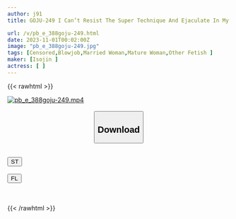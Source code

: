 ```yaml
---
author: j91
title: GOJU-249 I Can’t Resist The Super Technique And Ejaculate In My Mouth.The Wife In Her Early Afternoon.The Blowjob Of A Mature Woman In Her 50s Is Amazing! 14

url: /v/pb_e_388goju-249.html
date: 2023-11-01T00:02:00Z
image: "pb_e_388goju-249.jpg"
tags: [Censored,Blowjob,Married Woman,Mature Woman,Other Fetish ]
maker: [Isojin ]
actress: [ ]
---
```



{{< rawhtml >}}

<div class="video" data-videoid="bwJrmp7GkDHJaR">
    <a href="javascript:;">
        <img src="https://my.j91.asia/v/pb_e_388goju-249.jpg" width="WIDTH" height="HEIGHT" alt="pb_e_388goju-249.mp4" loading="lazy">
    </a>
</div>

<script type="text/javascript" src="https://j91.asia/asset/on-demand-st.js"></script>

<br>
  <link rel="stylesheet" href="https://j91.asia/asset/bs5.css">
  
  <center>
  <button class="btn btn-primary" type="button" data-bs-toggle="collapse" data-bs-target=".multi-collapse" aria-expanded="false" aria-controls="multiCollapseExample1 multiCollapseExample2"><h2>Download</h2></button></center>
</p>
<div class="row">
  <div class="col">
    <div class="collapse multi-collapse" id="multiCollapseExample1">
      <div class="card card-body">
	      	      <br>
<div class="buttons">  
<a href="https://streamtape.to/v/bwJrmp7GkDHJaR"><button class="btn-hover color-3"><i class="fa fa-download"></i> ST</button></a></div>
    </div>
  </div>
</div>
  <div class="col">
    <div class="collapse multi-collapse" id="multiCollapseExample2">
      <div class="card card-body">
	      <br>
<div class="buttons">
    <a href="https://filelions.online/f/h436cz6rixyj"><button class="btn-hover color-9"><i class="fa fa-download"></i> FL</button></a></div>
<br><br>
      </div>
    </div>
  </div>
</div>

{{< /rawhtml >}}
